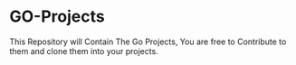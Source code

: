 # GO-Projects

This Repository will Contain The Go Projects, You are free to Contribute to them and clone them into your projects.
